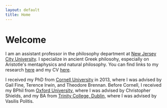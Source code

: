 ```yaml
---
layout: default
title: Home
---
```


# Welcome 

I am an assistant professor in the philosophy department at [New Jersey City University](http://www.njcu.edu). I specialize in  ancient Greek philosohy, especially on Aristotle's mentaphysics and natural philosophy. You can find links to my research [here](research) and my CV [here](CV.pdf). 

I received my PhD from [Cornell University](http://philosophy.cornell.edu) in 2013, where I was advised by Gail Fine, Terence Irwin, and Theodore Brennan. Before Cornell, I received my BPhil from [Oxford University](https://www.philosophy.ox.ac.uk/home), where I was advised by Christopher Shields, and my BA from [Trinity College, Dublin](https://www.tcd.ie/Philosophy/), where I was advised by Vasilis Politis. 




